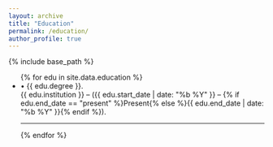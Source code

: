 ```yaml
---
layout: archive
title: "Education"
permalink: /education/
author_profile: true
---
```


{% include base_path %}

<ul>
  {% for edu in site.data.education %}
  <li>
    • {{ edu.degree }}.<br />
    {{ edu.institution }} – ({{ edu.start_date | date: "%b %Y" }} – 
    {% if edu.end_date == "present" %}Present{% else %}{{ edu.end_date | date: "%b %Y" }}{% endif %}).
  </li>
  <hr />
  {% endfor %}
</ul>

